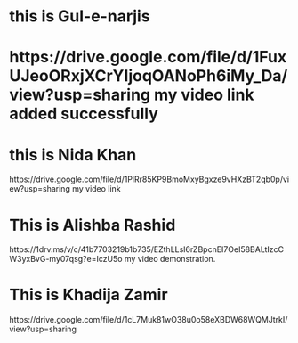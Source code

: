 <h1>this is Gul-e-narjis<h1>
https://drive.google.com/file/d/1FuxUJeoORxjXCrYIjoqOANoPh6iMy_Da/view?usp=sharing
my video link added successfully 
<h1>this is Nida Khan</h1>
  https://drive.google.com/file/d/1PlRr85KP9BmoMxyBgxze9vHXzBT2qb0p/view?usp=sharing
  my video link
<h1>This is Alishba Rashid</h1>
https://1drv.ms/v/c/41b7703219b1b735/EZthLLsI6rZBpcnEI7OeI58BALtIzcCW3yxBvG-my07qsg?e=IczU5o
my video demonstration.
<h1>This is Khadija Zamir</h1>
 https://drive.google.com/file/d/1cL7Muk81wO38u0o58eXBDW68WQMJtrkI/view?usp=sharing

